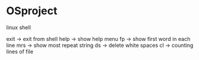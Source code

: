 # OSproject
linux shell

exit -> exit from shell
help -> show help menu
fp -> show first word in each line
mrs -> show most repeat string
ds -> delete white spaces
cl -> counting lines of file 